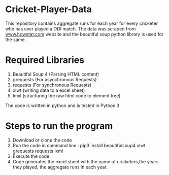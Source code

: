 # Cricket-Player-Data
This repository contains aggregate runs for each year for every cricketer who has ever played a ODI match. The data was scraped from www.howstat.com website and the beautiful soup python library is used for the same.

# Required Libraries

1. Beautiful Soup 4 (Parsing HTML content)
2. grequests (For asynchronous Requests)
3. requests (For synchronous Requests)
4. xlwt (writing data to a excel sheet)
5. lmxl (structuring the raw html code to element tree)

The code is written in python and is tested in Python 3

# Steps to run the program

1. Download or clone the code
2. Run the code in command line : pip3 install beautifulsoup4 xlwt grequests requests lxml
3. Execute the code 
4. Code generates the excel sheet with the name of cricketers,the years they played, the aggregate runs in each year.
